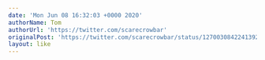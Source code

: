 ```yaml
---
date: 'Mon Jun 08 16:32:03 +0000 2020'
authorName: Tom
authorUrl: 'https://twitter.com/scarecrowbar'
originalPost: 'https://twitter.com/scarecrowbar/status/1270030842241392641'
layout: like
---
```

